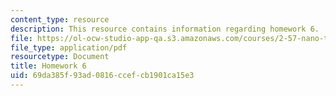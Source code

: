 ```yaml
---
content_type: resource
description: This resource contains information regarding homework 6.
file: https://ol-ocw-studio-app-qa.s3.amazonaws.com/courses/2-57-nano-to-macro-transport-processes-spring-2012/69da385f93ad0816ccefcb1901ca15e3_MIT2_57S12_hw_6.pdf
file_type: application/pdf
resourcetype: Document
title: Homework 6
uid: 69da385f-93ad-0816-ccef-cb1901ca15e3
---
```

